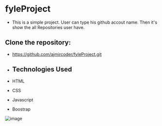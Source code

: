 # fyleProject

- This is a simple project.
User can type his github accout name. Then it's show the all Repositories user have.

## Clone the repository:

- https://github.com/ajmircoder/fyleProject.git

- ## Technologies Used
  
- HTML
- CSS
- Javascript
- Boostrap

![image](https://github.com/ajmircoder/fyleProject/assets/127777945/78ce7eff-82a7-4757-9bd3-9907894a148e)
